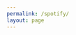 ```yaml
---
permalink: /spotify/
layout: page
---
```

<div class="emoji-app-container">
    <h1 id="emoji-name-display" class="emoji-app-name"></h1>
    <h1 id="emoji-display"></h1> <p id="emoji-name-display" class="emoji-app-name"></p>
<script src="{{ '/assets/js/emoji.js' | relative_url }}" defer></script>
